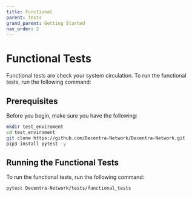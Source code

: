 ```yaml
---
title: Functional
parent: Tests
grand_parent: Getting Started
nav_order: 2
---
```


# Functional Tests
Functional tests are check your system circulation. To run the functional tests, run the following command:

## Prerequisites
Before you begin, make sure you have the following:

```bash
mkdir test_enviroment
cd test_enviroment
git clone https://github.com/Decentra-Network/Decentra-Network.git
pip3 install pytest -y
```

## Running the Functional Tests
To run the functional tests, run the following command:

```bash
pytest Decentra-Network/tests/functional_tests
```